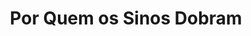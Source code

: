 ---
ref: sol-030-0051
title: ["Por Quem os Sinos Dobram"]
author_name: ["Bernardo Marques"]
publisher: ["Livros do Brasil"]
year: "unknown date"
origin: ["Portugal"]
formats: ["book-cover"]
disciplines: ["graphic-design"]
tags:
layout: artifact
status: null
published: false
int_published: false
image_count:
date_added: 2023-06-16
batch:
---